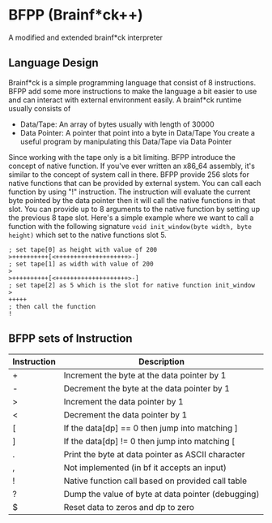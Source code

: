 # BFPP (Brainf*ck++)
A modified and extended brainf*ck interpreter

## Language Design
Brainf\*ck is a simple programming language that consist of 8 instructions. BFPP add some 
more instructions to make the language a bit easier to use and can interact with external
environment easily. A brainf\*ck runtime usually consists of 
- Data/Tape: An array of bytes usually with length of 30000
- Data Pointer: A pointer that point into a byte in Data/Tape
You create a useful program by manipulating this Data/Tape via Data Pointer

Since working with the tape only is a bit limiting. BFPP introduce the concept of native function.
If you've ever written an x86_64 assembly, it's similar to the concept of system call in there.
BFPP provide 256 slots for native functions that can be provided by external system. You can call
each function by using "!" instruction. The instruction will evaluate the current byte pointed by
the data pointer then it will call the native functions in that slot. You can provide up to 8 arguments 
to the native function by setting up the previous 8 tape slot. Here's a simple example
where we want to call a function with the following signature `void init_window(byte width, byte height)`
which set to the native functions slot 5.
```bfpp
; set tape[0] as height with value of 200
>++++++++++[<++++++++++++++++++++>-]
; set tape[1] as width with value of 200
>
>++++++++++[<++++++++++++++++++++>-]
; set tape[2] as 5 which is the slot for native function init_window
>
+++++
; then call the function
!
```


## BFPP sets of Instruction

| Instruction    | Description                                       | 
|----------------|---------------------------------------------------|
| +              | Increment the byte at the data pointer by 1       |
| -              | Decrement the byte at the data pointer by 1       |
| >              | Increment the data pointer by 1                   |
| <              | Decrement the data pointer by 1                   |
| [              | If the data[dp] == 0 then jump into matching ]    |
| ]              | If the data[dp] != 0 then jump into matching [    |
| .              | Print the byte at data pointer as ASCII character |
| ,              | Not implemented (in bf it accepts an input)       |
| !              | Native function call based on provided call table |
| ?              | Dump the value of byte at data pointer (debugging)|
| $              | Reset data to zeros and dp to zero                |

